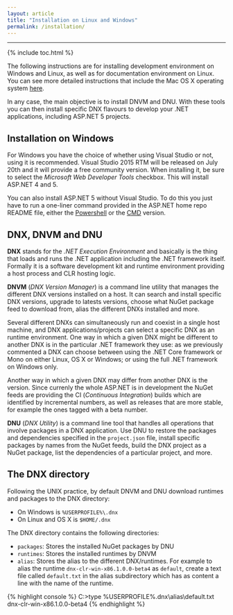 ```yaml
---
layout: article
title: "Installation on Linux and Windows"
permalink: /installation/
---
```


- - -

{% include toc.html %}

The following instructions are for installing development environment on
Windows and Linux, as well as for documentation environment on Linux. You can
see more detailed instructions that include the Mac OS X operating system
[here](http://docs.asp.net/en/latest/getting-started/index.html).

In any case, the main objective is to install DNVM and DNU. With these tools
you can then install specific DNX flavours to develop your .NET applications,
including ASP.NET 5 projects.

## Installation on Windows

For Windows you have the choice of whether using Visual Studio or not, using it
is recommended. Visual Studio 2015 RTM will be released on July 20th and it
will provide a free community version. When installing it, be sure to select
the *Microsoft Web Developer Tools* checkbox. This will install ASP.NET 4 and
5.

You can also install ASP.NET 5 without Visual Studio. To do this you just have
to run a one-liner command provided in the ASP.NET home repo README file,
either the [Powershell](https://github.com/aspnet/home#powershell) or the
[CMD](https://github.com/aspnet/home#cmd) version.

## DNX, DNVM and DNU

**DNX** stands for the *.NET Execution Environment* and basically is the thing
that loads and runs the .NET application including the .NET framework itself.
Formally it is a software development kit and runtime environment providing a
host process and CLR hosting logic.

**DNVM** (*DNX Version Manager*) is a command line utility that manages the
different DNX versions installed on a host. It can search and install specific
DNX versions, upgrade to latests versions, choose what NuGet package feed to
download from, alias the different DNXs installed and more.

Several different DNXs can simultaneously run and coexist in a single host
machine, and DNX applications/projects can select a specific DNX as an runtime
environment. One way in which a given DNX might be different to another DNX is
in the particular .NET framework they use: as we previously commented a DNX can
choose between using the .NET Core framework or Mono on either Linux, OS X or
Windows; or using the full .NET framework on Windows only.

Another way in which a given DNX may differ from another DNX is the version.
Since currenly the whole ASP.NET is in development the NuGet feeds are
providing the CI (*Continuous Integration*) builds which are identified by
incremental numbers, as well as releases that are more stable, for example the
ones tagged with a beta number.

**DNU** (*DNX Utility*) is a command line tool that handles all operations that
involve packages in a DNX application. Use DNU to restore the packages and
dependencies specified in the `project.json` file, install specific packages by
names from the NuGet feeds, build the DNX project as a NuGet package, list the
dependencies of a particular project, and more.

## The DNX directory

Following the UNIX practice, by default DNVM and DNU download runtimes and
packages to the DNX directory:

* On Windows is `%USERPROFILE%\.dnx`
* On Linux and OS X is `$HOME/.dnx`

The DNX directory contains the following directories:

* `packages`: Stores the installed NuGet packages by DNU
* `runtimes`: Stores the installed runtimes by  DNVM
* `alias`: Stores the alias to the different DNX/runtimes. For example to alias
  the runtime `dnx-clr-win-x86.1.0.0-beta4` as `default`, create a text file
  called `default.txt` in the alias subdirectory which has as content a line
  with the name of the runtime.

{% highlight console %}
C:\>type %USERPROFILE%\.dnx\alias\default.txt
dnx-clr-win-x86.1.0.0-beta4
{% endhighlight %}
